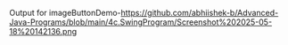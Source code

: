 Output for imageButtonDemo-https://github.com/abhiishek-b/Advanced-Java-Programs/blob/main/4c.SwingProgram/Screenshot%202025-05-18%20142136.png
